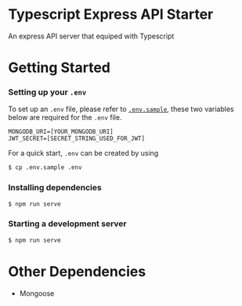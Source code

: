 # Typescript Express API Starter

An express API server that equiped with Typescript

# Getting Started

### Setting up your `.env`

To set up an `.env` file, please refer to [`.env.sample`](repo/blob/master/.env.sample), these two variables below are required for the `.env` file.

```
MONGODB_URI=[YOUR_MONGODB_URI]
JWT_SECRET=[SECRET_STRING_USED_FOR_JWT]
```

For a quick start, `.env` can be created by using

```bash
$ cp .env.sample .env
```

### Installing dependencies

```bash
$ npm run serve
```

### Starting a development server

```bash
$ npm run serve
```

# Other Dependencies

- Mongoose

